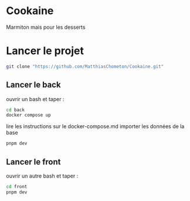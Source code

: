 # Cookaine

Marmiton mais pour les desserts

# Lancer le projet

```bash
git clone "https://github.com/MatthiasChometon/Cookaine.git"
```

## Lancer le back

ouvrir un bash et taper :
```bash
cd back
docker compose up
```

lire les instructions sur le docker-compose.md
importer les données de la base

```bash
pnpm dev
```

## Lancer le front

ouvrir un autre bash et taper :
```bash
cd front
pnpm dev
```

